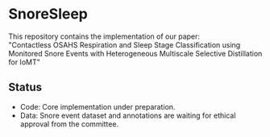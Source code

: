 # SnoreSleep

This repository contains the implementation of our paper:  
"Contactless OSAHS Respiration and Sleep Stage Classification using Monitored Snore Events with Heterogeneous Multiscale Selective Distillation for IoMT"

## Status
- Code: Core implementation under preparation.
- Data: Snore event dataset and annotations are waiting for ethical approval from the committee.
